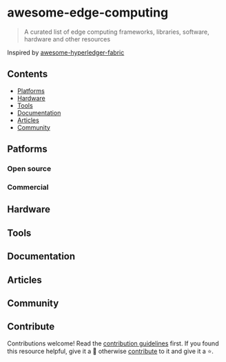 # awesome-edge-computing
> A curated list of edge computing frameworks, libraries, software, hardware and other resources

Inspired by [awesome-hyperledger-fabric](https://github.com/wearetheledger/awesome-hyperledger-fabric)

## Contents

- [Platforms](#platforms)
- [Hardware](#hardware)
- [Tools](#tools)
- [Documentation](#documentation)
- [Articles](#articles)
- [Community](#community)

## Patforms
### Open source
### Commercial

## Hardware

## Tools

## Documentation

## Articles

## Community

## Contribute

Contributions welcome! Read the [contribution guidelines](contributing.md) first. If you found this resource helpful, give it a 🌟 otherwise [contribute](contributing.md) to it and give it a ⭐️.

